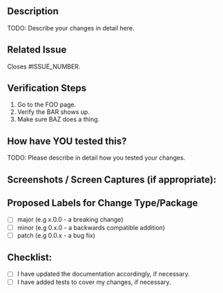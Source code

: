 <!--
Before submitting this pull request, please make sure you have read our Contribution Guidelines and your PR meets our contribution standards:
https://github.com/magento-research/pwa-studio/blob/master/.github/CONTRIBUTING.md

Please fill out as much information as you can about your PR to help speed up the review process.
If your PR addresses an existing GitHub Issue, please refer to it in the title or Additional Information section to make the connection.

We may ask you for changes in your PR in order to meet the standards set in our Contribution Guidelines. PRs that do not comply with our guidelines may be closed at the maintainers' discretion.

Feel free to remove this section before creating this PR. Thank you for your contribution!
-->

## Description
TODO: Describe your changes in detail here.

## Related Issue
<!--- This project only accepts pull requests related to open issues -->
<!--- If suggesting a new feature or change, please discuss it in an issue first -->
<!--- If fixing a bug, there should be an issue describing it with steps to reproduce -->
<!--- Please link to the issue here by replacing ISSUE_NUMBER with your actual issue number. -->
<!--- Using the above wording causes Github to automatically close the issue on merge. -->
Closes #ISSUE_NUMBER.

## Verification Steps
<!-- Please describe in detail how a reviewer can verify your changes. -->
1. Go to the FOO page.
2. Verify the BAR shows up.
3. Make sure BAZ does a thing.

## How have YOU tested this?
<!--- Please describe in detail how you tested your changes. -->
<!--- Include details of your testing environment, and the tests you ran to -->
<!--- see how your change affects other areas of the code, etc. -->
TODO: Please describe in detail how you tested your changes.

## Screenshots / Screen Captures (if appropriate):

## Proposed Labels for Change Type/Package
<!--- What type of change level would you suggest for this PR? -->
<!--- Major, Minor, or Patch? -->
<!--- See https://magento-research.github.io/pwa-studio/technologies/versioning/ for help -->
- [ ] major (e.g x.0.0 - a breaking change)
- [ ] minor (e.g 0.x.0 - a backwards compatible addition)
- [ ] patch (e.g 0.0.x - a bug fix)

## Checklist:
<!--- Go over all the following points, and put an `x` in all the boxes that apply. -->
<!--- If you're unsure about any of these, don't hesitate to ask. We're here to help! -->
- [ ] I have updated the documentation accordingly, if necessary.
- [ ] I have added tests to cover my changes, if necessary.
